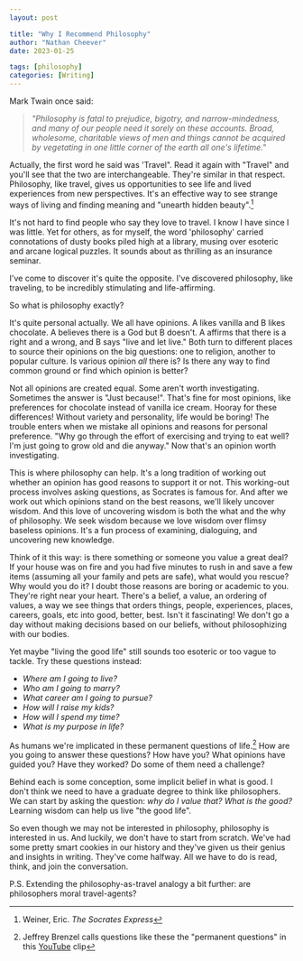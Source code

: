 ```yaml
---
layout: post

title: "Why I Recommend Philosophy"
author: "Nathan Cheever"
date: 2023-01-25

tags: [philosophy]
categories: [Writing]
---
```


Mark Twain once said:

> _"Philosophy is fatal to prejudice, bigotry, and narrow-mindedness, and many of our people need it sorely on these accounts. Broad, wholesome, charitable views of men and things cannot be acquired by vegetating in one little corner of the earth all one's lifetime."_

Actually, the first word he said was 'Travel". Read it again with "Travel" and you'll see that the two are interchangeable. They're similar in that respect. Philosophy, like travel, gives us opportunities to see life and lived experiences from new perspectives. It's an effective way to see strange ways of living and finding meaning and "unearth hidden beauty".[^2]

It's not hard to find people who say they love to travel. I know I have since I was little. Yet for others, as for myself, the word 'philosophy' carried connotations of dusty books piled high at a library, musing over esoteric and arcane logical puzzles. It sounds about as thrilling as an insurance seminar.

I've come to discover it's quite the opposite. I've discovered philosophy, like traveling, to be incredibly stimulating and life-affirming. 

So what is philosophy exactly? 

It's quite personal actually. We all have opinions. A likes vanilla and B likes chocolate. A believes there is a God but B doesn't. A affirms that there is a right and a wrong, and B says "live and let live."  Both turn to different places to source their opinions on the big questions: one to religion, another to popular culture. Is various opinion _all_ there is? Is there any way to find common ground or find which opinion is better?

Not all opinions are created equal. Some aren't worth investigating. Sometimes the answer is "Just because!". That's fine for most opinions, like preferences for chocolate instead of vanilla ice cream. Hooray for these differences! Without variety and personality, life would be boring! 
The trouble enters when we mistake all opinions and reasons for personal preference. "Why go through the effort of exercising and trying to eat well? I'm just going to grow old and die anyway." Now that's an opinion worth investigating.

This is where philosophy can help. It's a long tradition of  working out whether an opinion has good reasons to support it or not. This working-out process involves asking questions, as Socrates is famous for. And after we work out which opinions stand on the best reasons, we'll likely uncover wisdom. And this love of uncovering wisdom is both the what and the why of philosophy. We seek wisdom because we love wisdom over flimsy baseless opinions. It's a fun process of examining, dialoguing, and uncovering new knowledge.

Think of it this way: is there something or someone you value a great deal? If your house was on fire and you had five minutes to rush in and save a few items (assuming all your family and pets are safe), what would you rescue? Why would you do it? I doubt those reasons are boring or academic to you. They're right near your heart. There's a belief, a value, an ordering of values, a way we see things that orders things, people, experiences, places, careers, goals, etc into good, better, best. Isn't it fascinating! We don't go a day without making decisions based on our beliefs, without philosophizing with our bodies. 

Yet maybe "living the good life" still sounds too esoteric or too vague to tackle. Try these questions instead:

 - _Where am I going to live?_
 - _Who am I going to marry?_
 - _What career am I going to pursue?_
 - _How will I raise my kids?_
 - _How will I spend my time?_
 - _What is my purpose in life?_

As humans we're implicated in these permanent questions of life.[^3] How are you going to answer these questions? How have you? What opinions have guided you? Have they worked? Do some of them need a challenge?

Behind each is some conception, some implicit belief in what is good. I don't think we need to have a graduate degree to think like philosophers. We can start by asking the question: _why do I value that?_ _What is the good?_ Learning wisdom can help us live "the good life". 

So even though we may not be interested in philosophy, philosophy is interested in us. And luckily, we don't have to start from scratch. We've had some pretty smart cookies in our history and they've given us their genius and insights in writing. They've come halfway. All we have to do is read, think, and join the conversation.

P.S.
Extending the philosophy-as-travel analogy a bit further: are philosophers moral travel-agents?


[^2]: Weiner, Eric. _The Socrates Express_ 
[^3]: Jeffrey Brenzel calls questions like these the "permanent questions" in this [YouTube](https://youtu.be/mNE3FNTmwW8) clip
